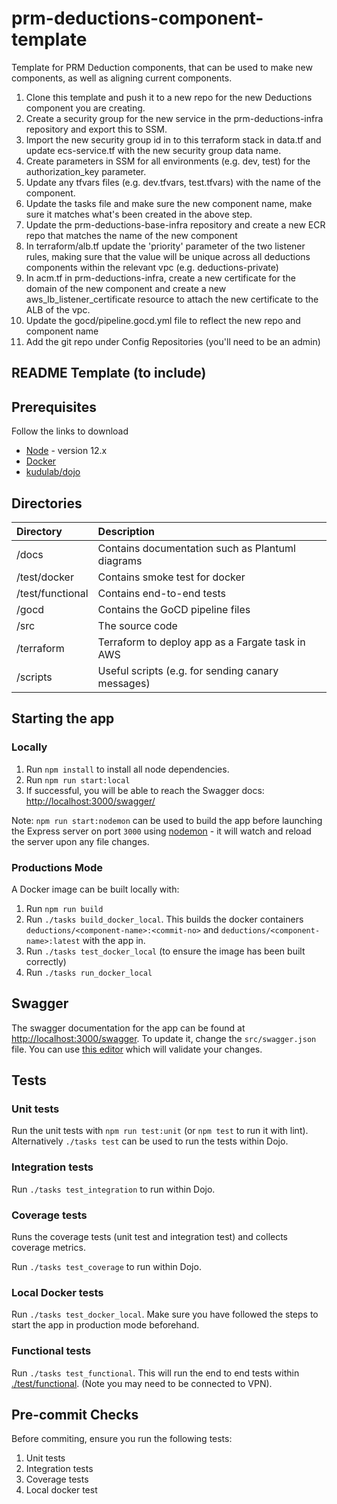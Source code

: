 # prm-deductions-component-template

Template for PRM Deduction components, that can be used to make new components, as well as aligning current components.

1. Clone this template and push it to a new repo for the new Deductions component you are creating.
2. Create a security group for the new service in the prm-deductions-infra repository and export this to SSM.
3. Import the new security group id in to this terraform stack in data.tf and update ecs-service.tf with the new security group data name.
4. Create parameters in SSM for all environments (e.g. dev, test) for the authorization_key parameter.
5. Update any tfvars files (e.g. dev.tfvars, test.tfvars) with the name of the component.
6. Update the tasks file and make sure the new component name, make sure it matches what's been created in the above step.
7. Update the prm-deductions-base-infra repository and create a new ECR repo that matches the name of the new component
8. In terraform/alb.tf update the 'priority' parameter of the two listener rules, making sure that the value will be unique across all deductions components within the relevant vpc (e.g. deductions-private)
9. In acm.tf in prm-deductions-infra, create a new certificate for the domain of the new component and create a new aws_lb_listener_certificate resource to attach the new certificate to the ALB of the vpc.
10. Update the gocd/pipeline.gocd.yml file to reflect the new repo and component name
11. Add the git repo under Config Repositories (you'll need to be an admin)

## README Template (to include)

## Prerequisites

Follow the links to download

- [Node](https://nodejs.org/en/download/package-manager/#nvm) - version 12.x
- [Docker](https://docs.docker.com/install/)
- [kudulab/dojo](https://github.com/kudulab/dojo#installation)

## Directories

| Directory         | Description                                       |
| :---------------- | :------------------------------------------------ |
| /docs             | Contains documentation such as Plantuml diagrams  |
| /test/docker      | Contains smoke test for docker                    |
| /test/functional  | Contains end-to-end tests                         |
| /gocd             | Contains the GoCD pipeline files                   |
| /src              | The source code                                   |
| /terraform        | Terraform to deploy app as a Fargate task in AWS  |
| /scripts          | Useful scripts (e.g. for sending canary messages) |


## Starting the app

### Locally

1. Run `npm install` to install all node dependencies.
2. Run `npm run start:local`
3. If successful, you will be able to reach the Swagger docs: [http://localhost:3000/swagger/](http://localhost:3000/swagger/)

Note: `npm run start:nodemon` can be used to build the app before launching the Express server on port `3000` using [nodemon](https://www.npmjs.com/package/nodemon) - it will watch and reload the server upon any file changes.

### Productions Mode

A Docker image can be built locally with:

1. Run `npm run build`
2. Run `./tasks build_docker_local`. This builds the docker containers `deductions/<component-name>:<commit-no>` and `deductions/<component-name>:latest` with the app in.
3. Run `./tasks test_docker_local` (to ensure the image has been built correctly)
4. Run `./tasks run_docker_local`

## Swagger

The swagger documentation for the app can be found at [http://localhost:3000/swagger](http://localhost:3000/swagger). To update it, change the
`src/swagger.json` file. You can use [this editor](https://editor.swagger.io/) which will validate your changes.

## Tests

### Unit tests

Run the unit tests with `npm run test:unit` (or `npm test` to run it with lint). Alternatively `./tasks test` can be used to run the tests within Dojo.

### Integration tests

Run `./tasks test_integration` to run within Dojo.

### Coverage tests

Runs the coverage tests (unit test and integration test) and collects coverage metrics.

Run `./tasks test_coverage` to run within Dojo.

### Local Docker tests

Run `./tasks test_docker_local`. Make sure you have followed the steps to start the app in production mode beforehand.

### Functional tests

Run `./tasks test_functional`. This will run the end to end tests within [./test/functional](./test/functional). (Note you may need to be connected to VPN).

## Pre-commit Checks

Before commiting, ensure you run the following tests:

1. Unit tests
2. Integration tests
3. Coverage tests
4. Local docker test
